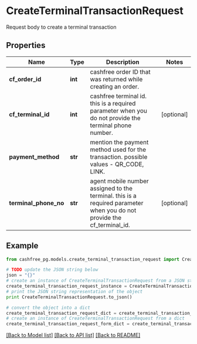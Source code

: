 # CreateTerminalTransactionRequest

Request body to create a terminal transaction

## Properties
Name | Type | Description | Notes
------------ | ------------- | ------------- | -------------
**cf_order_id** | **int** | cashfree order ID that was returned while creating an order. | 
**cf_terminal_id** | **int** | cashfree terminal id. this is a required parameter when you do not provide the terminal phone number. | [optional] 
**payment_method** | **str** | mention the payment method used for the transaction. possible values - QR_CODE, LINK. | 
**terminal_phone_no** | **str** | agent mobile number assigned to the terminal. this is a required parameter when you do not provide the cf_terminal_id. | [optional] 

## Example

```python
from cashfree_pg.models.create_terminal_transaction_request import CreateTerminalTransactionRequest

# TODO update the JSON string below
json = "{}"
# create an instance of CreateTerminalTransactionRequest from a JSON string
create_terminal_transaction_request_instance = CreateTerminalTransactionRequest.from_json(json)
# print the JSON string representation of the object
print CreateTerminalTransactionRequest.to_json()

# convert the object into a dict
create_terminal_transaction_request_dict = create_terminal_transaction_request_instance.to_dict()
# create an instance of CreateTerminalTransactionRequest from a dict
create_terminal_transaction_request_form_dict = create_terminal_transaction_request.from_dict(create_terminal_transaction_request_dict)
```
[[Back to Model list]](../README.md#documentation-for-models) [[Back to API list]](../README.md#documentation-for-api-endpoints) [[Back to README]](../README.md)


